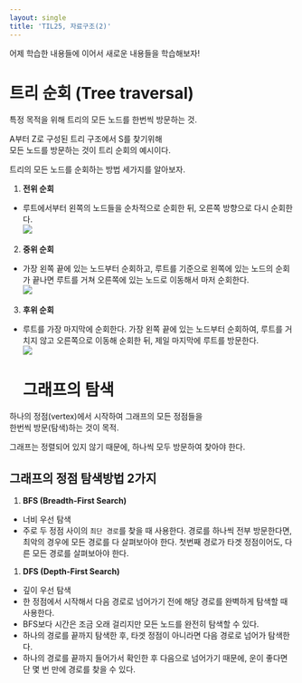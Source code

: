 ```yaml
---
layout: single
title: 'TIL25, 자료구조(2)'
---
```


어제 학습한 내용들에 이어서 새로운 내용들을 학습해보자!  

# 트리 순회 (Tree traversal)

특정 목적을 위해 트리의 모든 노드를 한번씩 방문하는 것.

A부터 Z로 구성된 트리 구조에서 S를 찾기위해  
모든 노드를 방문하는 것이 트리 순회의 예시이다.

트리의 모든 노드를 순회하는 방법 세가지를 알아보자.

1. **전위 순회**  
- 루트에서부터 왼쪽의 노드들을 순차적으로 순회한 뒤, 오른쪽 방향으로 다시 순회한다.  
![](https://images.velog.io/images/skagns211/post/ad617fdc-9d06-4854-869b-24df57eb64e9/%E1%84%89%E1%85%B3%E1%84%8F%E1%85%B3%E1%84%85%E1%85%B5%E1%86%AB%E1%84%89%E1%85%A3%E1%86%BA%202021-08-27%20%E1%84%8B%E1%85%A9%E1%84%92%E1%85%AE%2011.04.31.png)


2. **중위 순회**  
- 가장 왼쪽 끝에 있는 노드부터 순회하고, 루트를 기준으로 왼쪽에 있는 노드의 순회가 끝나면 루트를 거쳐 오른쪽에 있는 노드로 이동해서 마저 순회한다.  
![](https://images.velog.io/images/skagns211/post/3fe1da22-48bf-4606-bc9f-4281b665dcbe/%E1%84%89%E1%85%B3%E1%84%8F%E1%85%B3%E1%84%85%E1%85%B5%E1%86%AB%E1%84%89%E1%85%A3%E1%86%BA%202021-08-27%20%E1%84%8B%E1%85%A9%E1%84%92%E1%85%AE%2011.05.08.png)


3. **후위 순회**  
- 루트를 가장 마지막에 순회한다. 가장 왼쪽 끝에 있는 노드부터 순회하여, 루트를 거치지 않고 오른쪽으로 이동해 순회한 뒤, 제일 마지막에 루트를 방문한다.  
![](https://images.velog.io/images/skagns211/post/757544dc-0599-4b1d-ba75-bb4b5bde7591/%E1%84%89%E1%85%B3%E1%84%8F%E1%85%B3%E1%84%85%E1%85%B5%E1%86%AB%E1%84%89%E1%85%A3%E1%86%BA%202021-08-27%20%E1%84%8B%E1%85%A9%E1%84%92%E1%85%AE%2011.05.24.png)


    # 그래프의 탐색

하나의 정점(vertex)에서 시작하여 그래프의 모든 정점들을  
한번씩 방문(탐색)하는 것이 목적.

그래프는 정렬되어 있지 않기 때문에, 하나씩 모두 방문하여 찾아야 한다.

## 그래프의 정점 탐색방법 2가지

1. **BFS (Breadth-First Search)**
- 너비 우선 탐색
- 주로 두 정점 사이의 `최단 경로`를 찾을 때 사용한다.
경로를 하나씩 전부 방문한다면, 최악의 경우에 모든 경로를 다 살펴보아야 한다.
첫번째 경로가 타겟 정점이어도, 다른 모든 경로를 살펴보아야 한다.
1. **DFS (Depth-First Search)**
- 깊이 우선 탐색
- 한 정점에서 시작해서 다음 경로로 넘어가기 전에 해당 경로를 완벽하게 탐색할 때 사용한다.
- BFS보다 시간은 조금 오래 걸리지만 모든 노드를 완전히 탐색할 수 있다.
- 하나의 경로를 끝까지 탐색한 후, 타겟 정점이 아니라면 다음 경로로 넘어가 탐색한다.
- 하나의 경로를 끝까지 들어가서 확인한 후 다음으로 넘어가기 때문에, 운이 좋다면 단 몇 번 만에 경로를 찾을 수 있다.